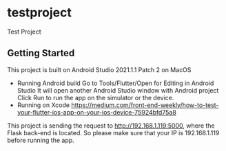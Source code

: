 # testproject

Test Project

## Getting Started


This project is built on Android Studio 2021.1.1 Patch 2 on MacOS

- Running Android build
    Go to Tools/Flutter/Open for Editing in Android Studio
    It will open another Android Studio window with Android project
    Click Run to run the app on the simulator or the device.
- Running on Xcode
    https://medium.com/front-end-weekly/how-to-test-your-flutter-ios-app-on-your-ios-device-75924bfd75a8
  

This project is sending the request to http://192.168.1.119:5000, where the Flask back-end is located.
So please make sure that your IP is 192.168.1.119 before running the app.